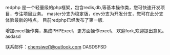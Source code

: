 redphp 是一个轻量级的php框架，包含redis,db,等基本操作类，您可快速开发项目，专注项目业务。
master分支为稳定版，dev分支为开发分支，您可在此分支体验最新的特点。
目前redphp已经发布了第一版.

增加excel操作类，集成PHPExcel，更方面操作excel。
欢迎fork,欢迎提出意见。asdasd

联系邮件：chensiwei1@outlook.com
DASDSFSD
